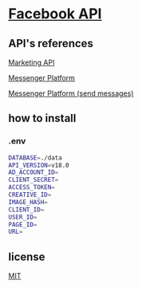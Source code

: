 # [Facebook API](https://developers.facebook.com/)

## API's references

[Marketing API](https://developers.facebook.com/docs/marketing-apis/overview)

[Messenger Platform](https://developers.facebook.com/docs/messenger-platform/get-started/)

[Messenger Platform (send messages)](https://developers.facebook.com/docs/messenger-platform/send-messages/)

## how to install

### .env

```sh
DATABASE=./data
API_VERSION=v18.0
AD_ACCOUNT_ID=
CLIENT_SECRET=
ACCESS_TOKEN=
CREATIVE_ID=
IMAGE_HASH=
CLIENT_ID=
USER_ID=
PAGE_ID=
URL=
```

## license

[MIT](./LICENSE)
